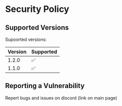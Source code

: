 # Security Policy

## Supported Versions

Supoorted versions:

| Version | Supported          |
| ------- | ------------------ |
|  1.2.0  | :white_check_mark: |
|  1.1.0  | :white_check_mark: |

## Reporting a Vulnerability
Repert bugs and issues on discord (link on main page)
